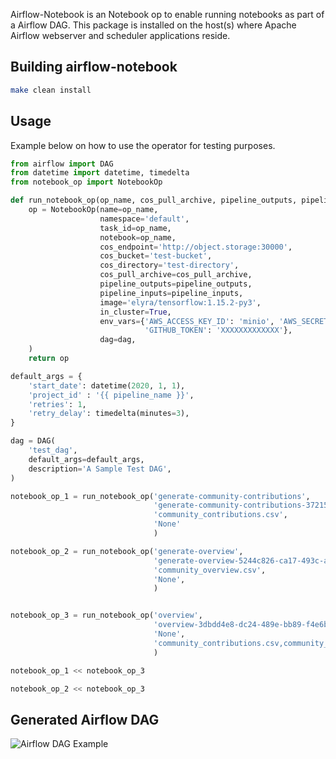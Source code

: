 <!--
{% comment %}
Copyright 2018-2020 IBM Corporation

Licensed under the Apache License, Version 2.0 (the "License");
you may not use this file except in compliance with the License.
You may obtain a copy of the License at

http://www.apache.org/licenses/LICENSE-2.0

Unless required by applicable law or agreed to in writing, software
distributed under the License is distributed on an "AS IS" BASIS,
WITHOUT WARRANTIES OR CONDITIONS OF ANY KIND, either express or implied.
See the License for the specific language governing permissions and
limitations under the License.
{% endcomment %}
-->

Airflow-Notebook is an Notebook op to enable running notebooks as part of a Airflow DAG.
This package is installed on the host(s) where Apache Airflow webserver and scheduler 
applications reside.


## Building airflow-notebook

```bash
make clean install
```

## Usage

Example below on how to use the operator for testing purposes.

```python
from airflow import DAG
from datetime import datetime, timedelta
from notebook_op import NotebookOp

def run_notebook_op(op_name, cos_pull_archive, pipeline_outputs, pipeline_inputs):
    op = NotebookOp(name=op_name,
                    namespace='default',
                    task_id=op_name,
                    notebook=op_name,
                    cos_endpoint='http://object.storage:30000',
                    cos_bucket='test-bucket',
                    cos_directory='test-directory',
                    cos_pull_archive=cos_pull_archive,
                    pipeline_outputs=pipeline_outputs,
                    pipeline_inputs=pipeline_inputs,
                    image='elyra/tensorflow:1.15.2-py3',
                    in_cluster=True,
                    env_vars={'AWS_ACCESS_KEY_ID': 'minio', 'AWS_SECRET_ACCESS_KEY': 'minio123',
                              'GITHUB_TOKEN': 'XXXXXXXXXXXXX'},
                    dag=dag,
    )
    return op

default_args = {
    'start_date': datetime(2020, 1, 1),
    'project_id' : '{{ pipeline_name }}',
    'retries': 1,
    'retry_delay': timedelta(minutes=3),
}

dag = DAG(
    'test_dag',
    default_args=default_args,
    description='A Sample Test DAG',
)

notebook_op_1 = run_notebook_op('generate-community-contributions',
                                'generate-community-contributions-37215ef9-70b2-450d-b1e0-655df0b96d6e.tar.gz',
                                'community_contributions.csv',
                                'None'
                                )

notebook_op_2 = run_notebook_op('generate-overview',
                                'generate-overview-5244c826-ca17-493c-aeb8-e7a224f44527.tar.gz',
                                'community_overview.csv',
                                'None',
                                )


notebook_op_3 = run_notebook_op('overview',
                                'overview-3dbdd4e8-dc24-489e-bb89-f4e6b9b5e52a.tar.gz',
                                'None',
                                'community_contributions.csv,community_overview.csv',
                                )

notebook_op_1 << notebook_op_3

notebook_op_2 << notebook_op_3


```

## Generated Airflow DAG

![Airflow DAG Example](docs/source/images/airflow-dag-example.png)
